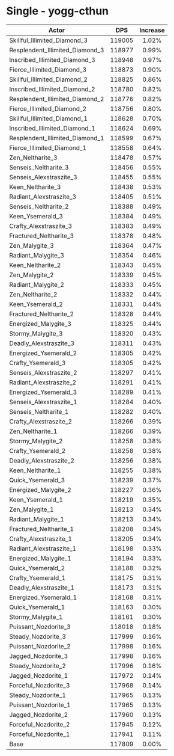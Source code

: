 # Single - yogg-cthun
| Actor | DPS | Increase |
|---|:---:|:---:|
|Skillful_Illimited_Diamond_3|119005|1.02%|
|Resplendent_Illimited_Diamond_3|118977|0.99%|
|Inscribed_Illimited_Diamond_3|118948|0.97%|
|Fierce_Illimited_Diamond_3|118873|0.90%|
|Skillful_Illimited_Diamond_2|118825|0.86%|
|Inscribed_Illimited_Diamond_2|118780|0.82%|
|Resplendent_Illimited_Diamond_2|118776|0.82%|
|Fierce_Illimited_Diamond_2|118756|0.80%|
|Skillful_Illimited_Diamond_1|118628|0.70%|
|Inscribed_Illimited_Diamond_1|118624|0.69%|
|Resplendent_Illimited_Diamond_1|118599|0.67%|
|Fierce_Illimited_Diamond_1|118558|0.64%|
|Zen_Neltharite_3|118478|0.57%|
|Senseis_Neltharite_3|118456|0.55%|
|Senseis_Alexstraszite_3|118455|0.55%|
|Keen_Neltharite_3|118438|0.53%|
|Radiant_Alexstraszite_3|118405|0.51%|
|Senseis_Neltharite_2|118388|0.49%|
|Keen_Ysemerald_3|118384|0.49%|
|Crafty_Alexstraszite_3|118383|0.49%|
|Fractured_Neltharite_3|118378|0.48%|
|Zen_Malygite_3|118364|0.47%|
|Radiant_Malygite_3|118354|0.46%|
|Keen_Neltharite_2|118343|0.45%|
|Zen_Malygite_2|118339|0.45%|
|Radiant_Malygite_2|118333|0.45%|
|Zen_Neltharite_2|118332|0.44%|
|Keen_Ysemerald_2|118331|0.44%|
|Fractured_Neltharite_2|118328|0.44%|
|Energized_Malygite_3|118325|0.44%|
|Stormy_Malygite_3|118320|0.43%|
|Deadly_Alexstraszite_3|118311|0.43%|
|Energized_Ysemerald_2|118305|0.42%|
|Crafty_Ysemerald_3|118305|0.42%|
|Senseis_Alexstraszite_2|118297|0.41%|
|Radiant_Alexstraszite_2|118291|0.41%|
|Energized_Ysemerald_3|118289|0.41%|
|Senseis_Alexstraszite_1|118284|0.40%|
|Senseis_Neltharite_1|118282|0.40%|
|Crafty_Alexstraszite_2|118266|0.39%|
|Zen_Neltharite_1|118266|0.39%|
|Stormy_Malygite_2|118258|0.38%|
|Crafty_Ysemerald_2|118258|0.38%|
|Deadly_Alexstraszite_2|118256|0.38%|
|Keen_Neltharite_1|118255|0.38%|
|Quick_Ysemerald_3|118239|0.37%|
|Energized_Malygite_2|118227|0.36%|
|Keen_Ysemerald_1|118219|0.35%|
|Zen_Malygite_1|118213|0.34%|
|Radiant_Malygite_1|118213|0.34%|
|Fractured_Neltharite_1|118208|0.34%|
|Crafty_Alexstraszite_1|118205|0.34%|
|Radiant_Alexstraszite_1|118198|0.33%|
|Energized_Malygite_1|118194|0.33%|
|Quick_Ysemerald_2|118188|0.32%|
|Crafty_Ysemerald_1|118175|0.31%|
|Deadly_Alexstraszite_1|118173|0.31%|
|Energized_Ysemerald_1|118168|0.31%|
|Quick_Ysemerald_1|118163|0.30%|
|Stormy_Malygite_1|118161|0.30%|
|Puissant_Nozdorite_3|118018|0.18%|
|Steady_Nozdorite_3|117999|0.16%|
|Puissant_Nozdorite_2|117998|0.16%|
|Jagged_Nozdorite_3|117998|0.16%|
|Steady_Nozdorite_2|117996|0.16%|
|Jagged_Nozdorite_1|117972|0.14%|
|Forceful_Nozdorite_3|117968|0.14%|
|Steady_Nozdorite_1|117965|0.13%|
|Puissant_Nozdorite_1|117965|0.13%|
|Jagged_Nozdorite_2|117960|0.13%|
|Forceful_Nozdorite_2|117945|0.12%|
|Forceful_Nozdorite_1|117941|0.11%|
|Base|117809|0.00%|
